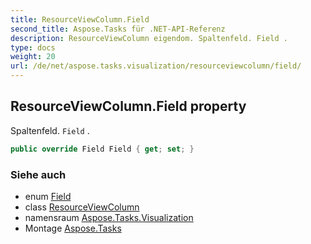 ```yaml
---
title: ResourceViewColumn.Field
second_title: Aspose.Tasks für .NET-API-Referenz
description: ResourceViewColumn eigendom. Spaltenfeld. Field .
type: docs
weight: 20
url: /de/net/aspose.tasks.visualization/resourceviewcolumn/field/
---
```

## ResourceViewColumn.Field property

Spaltenfeld. `Field` .

```csharp
public override Field Field { get; set; }
```

### Siehe auch

* enum [Field](../../../aspose.tasks/field/)
* class [ResourceViewColumn](../)
* namensraum [Aspose.Tasks.Visualization](../../resourceviewcolumn/)
* Montage [Aspose.Tasks](../../../)


